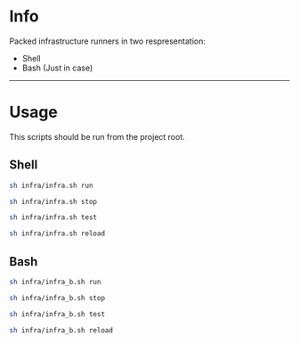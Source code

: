 # Info

Packed infrastructure runners in two respresentation:
- Shell
- Bash (Just in case)

---
# Usage

This scripts should be run from the project root.


## Shell

```bash
sh infra/infra.sh run
```

```bash
sh infra/infra.sh stop
```

```bash
sh infra/infra.sh test
```

```bash
sh infra/infra.sh reload
```

## Bash


```bash
sh infra/infra_b.sh run
```

```bash
sh infra/infra_b.sh stop
```

```bash
sh infra/infra_b.sh test
```

```bash
sh infra/infra_b.sh reload
```